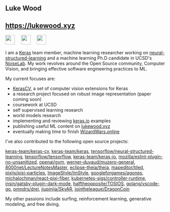 Luke Wood
---
https://lukewood.xyz
---

<a href="https://www.linkedin.com/in/luke-wood-886634102/" title="Linkedin"><img src="https://lukewood.xyz/linkedin.svg" width="30"></a>
&nbsp; &nbsp;
<a href="https://scholar.google.com/citations?user=Nkq80jgAAAAJ&hl=en&authuser=1" title="Google Scholar"><img src="https://lukewood.xyz/scholar.svg" width="30"></a>
&nbsp; &nbsp;
<a href="https://twitter.com/puppet_pals1" title="Twitter"><img src="https://lukewood.xyz/twitter.svg" width="30"></a>
&nbsp; &nbsp;

I am a [Keras](https://github.com/keras-team/keras) team member, machine learning researcher working on [neural-structured-learning](https://github.com/tensorflow/neural-structured-learning) and a machine learning Ph.D candidate in UCSD's [NoiseLab](http://noiselab.ucsd.edu/).  My work revolves around the Open Source community, Computer Vision, and bringing effective software engineering practices to ML.

My current focuses are:
- [KerasCV](https://github.com/keras-team/keras-cv), a set of computer vision extensions for Keras
- a research project focused on robust image representation (paper coming soon)
- coursework at UCSD
- self supervised learning research
- world models research
- implementing and reviewing [keras.io](https://keras.io) examples
- publishing useful ML content on [lukewood.xyz](https://lukewood.xyz)
- eventually making time to finish [WizardWars.online](https://wizardwars.online)

I've also contributed to the following open source projects:

[keras-team/keras-cv](https://github.com/keras-team/keras-cv), [keras-team/keras](https://github.com/keras-team/keras), [tensorflow/neural-structured-learning](https://github.com/tensorflow/neural-structured-learning), [tensorflow/tensorflow](https://github.com/tensorflow/tensorflow), [keras-team/keras-io](https://github.com/keras-team/keras-io), [mozilla/eslint-plugin-no-unsanitized](https://github.com/mozilla/eslint-plugin-no-unsanitized), [openai/gym](https://github.com/openai/gym), [werner-duvaud/muzero-general](https://github.com/werner-duvaud/muzero-general), [8000net/LectureNotesMaster](https://github.com/8000net/LectureNotesMaster), [eclipse-theia/theia](https://github.com/eclipse-theia/theia), [mapeditor/tiled](https://github.com/mapeditor/tiled), [pixijs/pixi-particles](https://github.com/pixijs/pixi-particles), [ImageStyle/ImStyle](https://github.com/ImageStyle/ImStyle), [googleforgames/agones](https://github.com/googleforgames/agones), [michalochman/react-pixi-fiber](https://github.com/michalochman/react-pixi-fiber), [kubernetes-sigs/controller-runtime](https://github.com/kubernetes-sigs/controller-runtime), [insin/gatsby-plugin-dark-mode](https://github.com/insin/gatsby-plugin-dark-mode), [halftheopposite/TOSIOS](https://github.com/halftheopposite/TOSIOS), [golang/vscode-go](https://github.com/golang/vscode-go), [pmndrs/drei](https://github.com/pmndrs/drei), [jiupinjia/SkyAR](https://github.com/jiupinjia/SkyAR), [jointheleague/DragonCoin](https://github.com/jointheleague/DragonCoin)

My other passions include surfing, reinforcement learning, generative modeling, and free diving.
